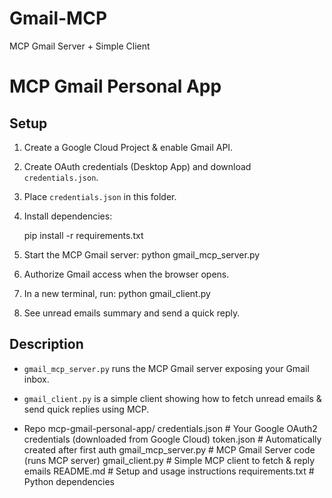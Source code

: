 # Gmail-MCP
MCP Gmail Server + Simple Client
# MCP Gmail Personal App

## Setup

1. Create a Google Cloud Project & enable Gmail API.
2. Create OAuth credentials (Desktop App) and download `credentials.json`.
3. Place `credentials.json` in this folder.
4. Install dependencies:

    pip install -r requirements.txt

5. Start the MCP Gmail server:
python gmail_mcp_server.py

6. Authorize Gmail access when the browser opens.
7. In a new terminal, run:
python gmail_client.py

8. See unread emails summary and send a quick reply.

## Description

- `gmail_mcp_server.py` runs the MCP Gmail server exposing your Gmail inbox.
- `gmail_client.py` is a simple client showing how to fetch unread emails & send quick replies using MCP.

- Repo
mcp-gmail-personal-app/
credentials.json           # Your Google OAuth2 credentials (downloaded from Google Cloud)
token.json                 # Automatically created after first auth
gmail_mcp_server.py        # MCP Gmail Server code (runs MCP server)
gmail_client.py            # Simple MCP client to fetch & reply emails
README.md                  # Setup and usage instructions
requirements.txt           # Python dependencies

